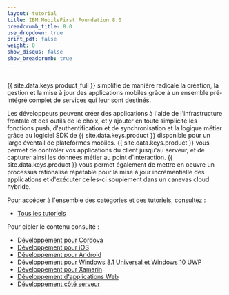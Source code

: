 ```yaml
---
layout: tutorial
title: IBM MobileFirst Foundation 8.0
breadcrumb_title: 8.0
use_dropdown: true
print_pdf: false
weight: 0
show_disqus: false
show_breadcrumb: true
---
```

<!-- NLS_CHARSET=UTF-8 -->
<br>
{{ site.data.keys.product_full }} simplifie de manière radicale la création, la gestion et la mise à jour des applications mobiles grâce à un ensemble pré-intégré complet de services qui leur sont destinés.

Les développeurs peuvent créer des applications à l'aide de l'infrastructure frontale et des outils de le choix, et y ajouter en toute simplicité les fonctions push, d'authentification et de synchronisation et la logique métier grâce au logiciel SDK de {{ site.data.keys.product }} disponible pour un large éventail de plateformes mobiles. {{ site.data.keys.product }} vous permet de contrôler vos applications du client jusqu'au serveur, et de capturer ainsi les données métier au point d'interaction. {{ site.data.keys.product }} vous permet également de mettre en oeuvre un processus rationalisé répétable pour la mise à jour incrémentielle des applications et d'exécuter celles-ci souplement dans un canevas cloud hybride.

Pour accéder à l'ensemble des catégories et des tutoriels, consultez :

* [Tous les tutoriels](all-tutorials/)

Pour cibler le contenu consulté : 

* [Développement pour Cordova](cordova-tutorials/)
* [Développement pour iOS](ios-tutorials/) 
* [Développement pour Android](android-tutorials/) 
* [Développement pour Windows 8.1 Universal et Windows 10 UWP](windows-8-10-tutorials/)
* [Développement pour Xamarin](xamarin-tutorials/)
* [Développement d'applications Web](web-tutorials/)
* [Développement côté serveur](server-side-tutorials/)
